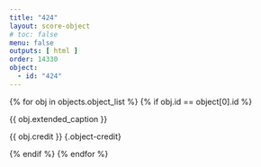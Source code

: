 ```yaml
---
title: "424"
layout: score-object
# toc: false
menu: false
outputs: [ html ]
order: 14330
object:
  - id: "424"
---
```


{% for obj in objects.object_list %}
{% if obj.id == object[0].id %}

{{ obj.extended_caption }}

{{ obj.credit }} {.object-credit}

{% endif %}
{% endfor %}
